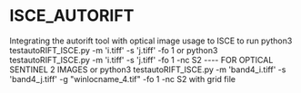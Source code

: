 # ISCE_AUTORIFT
Integrating the autorift tool with optical image usage to ISCE
to run python3 testautoRIFT_ISCE.py -m 'i.tiff' -s 'j.tiff' -fo 1
or 
python3 testautoRIFT_ISCE.py -m 'i.tiff' -s 'j.tiff' -fo 1 -nc S2 ---- FOR OPTICAL SENTINEL 2 IMAGES 
or 
python3 testautoRIFT_ISCE.py -m 'band4_i.tiff' -s 'band4_j.tiff' -g "winlocname_4.tif" -fo 1 -nc S2   with grid file
